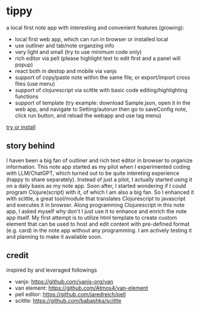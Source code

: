 # tippy
a local first note app with interesting and convenient features (growing):
- local first web app, which can run in browser or installed local
- use outliner and tab/note organzing info
- very light and small (try to use minimum code only)
- rich editor via pell (please highlight text to edit first and a panel will popup)
- react both in destop and mobile via vanjs
- support of copy/paste note within the same file, or export/import cross files (use menu)
- support of clojurescript via scittle with basic code editing/highlighting functions
- support of template (try example: download Sample.json, open it in the web app, and navigate to Setting/autorun then go to saveConfig note, click run button, and reload the webapp and use tag menu)

[try or install](https://kangaroolab.github.io/tippy/)

## story behind
I haven been a big fan of outliner and rich text editor in browser to organize information. This note app started as my pilot when I experimented coding with LLM/ChatGPT, which turned out to be quite intereting experience (happy to share separately). Instead of just a pilot, I actually started using it on a daily basis as my note app. Soon after, I started wondering if I could program Clojure(script) with it, of which I am also a big fan. So I enhanced it with scittle, a great tool/module that translates Clojurescript to javascript and executes it in browser. Along programming Clojurescript in this note app, I asked myself why don't I just use it to enhance and enrich the note app itself. My first attempt is to utilize html template to create custom element that can be used to host and edit content with pre-defined format (e.g. card) in the note app without any programming. I am actively testing it and planning to make it available soon.

## credit
inspired by and leveraged followings
- vanjs: https://github.com/vanjs-org/van
- van element: https://github.com/Atmos4/van-element
- pell editor: https://github.com/jaredreich/pell
- scittle: https://github.com/babashka/scittle
